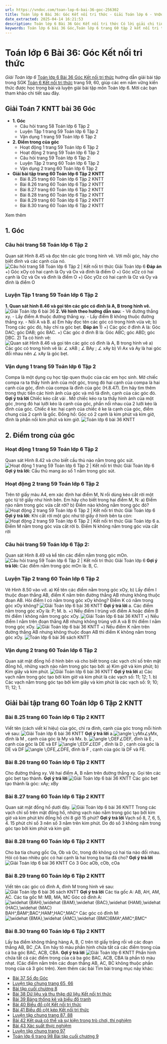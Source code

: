 ```yaml
---
url: https://vndoc.com/toan-lop-6-bai-36-goc-256302
title: Toán lớp 6 Bài 36: Góc Kết nối tri thức - Giải Toán lớp 6 - VnDoc.com
date_extracted: 2025-04-14 16:21:53
description: Toán lớp 6 Bài 36 Góc Kết nối tri thức Có lời giải chi tiết cho từng bài tập cho các em học sinh tham khảo luyện Giải Toán 6 Chương 8 sách Kết nối tri thức với cuộc sống tập 2.
keywords: Toán lớp 6 bài 36 Góc,Toán lớp 6 trang 60 tập 2 kết nối tri thức,Giải Toán 6 kết nối tri thức bài 36,toán lớp 6 kết nối tri thức bài 36,toán 6,toán lớp 6,giải toán lớp 6,giải toán 6,toán lớp 6 kết nối tri thức,toán 6 kết nối tri thức,giải toán 6 tập 2 kết nối tri thức,giải toán 6 trang 60 Kết nối tri thức,Toán lớp 6 trang 60 kết nối tri thức,toán lớp 6 bài 36 kết nối tri thức,bài 36 Góc
---
```


# Toán lớp 6 Bài 36: Góc Kết nối tri thức
 _Giải Toán lớp 6_
[Toán lớp 6 Bài 36 Góc Kết nối tri thức](<https://vndoc.com/toan-lop-6-bai-36-goc-256302>) hướng dẫn giải bài tập trong SGK [Toán 6 Kết nối tri thức](<https://vndoc.com/mon-toan-lop6>) trang 59, 60, giúp các em nắm vững kiến thức được học trong bài và luyện giải bài tập môn Toán lớp 6. Mời các bạn tham khảo chi tiết sau đây.
## **Giải Toán 7 KNTT bài 36 Góc**
  * **1\. Góc**
    * Câu hỏi trang 58 Toán lớp 6 Tập 2
    * Luyện Tập 1 trang 59 Toán lớp 6 Tập 2
    * Vận dụng 1 trang 59 Toán lớp 6 Tập 2
  * **2\. Điểm trong của góc**
    * Hoạt động 1 trang 59 Toán lớp 6 Tập 2
    * Hoạt động 2 trang 59 Toán lớp 6 Tập 2
    * Câu hỏi trang 59 Toán lớp 6 Tập 2:
    * Luyện Tập 2 trang 60 Toán lớp 6 Tập 2
    * Vận dụng 2 trang 60 Toán lớp 6 Tập 2
  * **Giải bài tập trang 60 Toán lớp 6 Tập 2 KNTT**
    * Bài 8.25 trang 60 Toán lớp 6 Tập 2 KNTT
    * Bài 8.26 trang 60 Toán lớp 6 Tập 2 KNTT
    * Bài 8.27 trang 60 Toán lớp 6 Tập 2 KNTT
    * Bài 8.28 trang 60 Toán lớp 6 Tập 2 KNTT
    * Bài 8.29 trang 60 Toán lớp 6 Tập 2 KNTT
    * Bài 8.30 trang 60 Toán lớp 6 Tập 2 KNTT

Xem thêm
## **1\. Góc**
### **Câu hỏi trang 58 Toán lớp 6 Tập 2**
Quan sát Hình 8.45 và đọc tên các góc trong hình vẽ. Với mỗi góc, hãy cho biết đỉnh và các cạnh của nó.
![Câu hỏi trang 58 Toán lớp 6 Tập 2 | Kết nối tri thức Giải Toán lớp 6](https://i.vdoc.vn/data/image/2024/03/23/cau-hoi-trang-58-toan-lop-6-tap-2-ket-noi-tri-thuc-1.png)
**Đáp án**
+\) Góc xOy có hai cạnh là Oy và Ox và đỉnh là điểm O
+\) Góc xOz có hai cạnh là Oz và Ox và đỉnh là điểm O
+\) Góc yOz có hai cạnh là Oz và Oy và đỉnh là điểm O
### **Luyện Tập 1 trang 59 Toán lớp 6 Tập 2**
**1\. Quan sát hình 8.46 và gọi tên các góc có đỉnh là A, B trong hình vẽ.**
![Giải Toán lớp 6 bài 36](https://i.vdoc.vn/data/image/2022/02/13/toan-lop-6-bai-goc-37.jpg)
**2\. Vẽ hình theo hướng dẫn sau:**
\- Vẽ đường thẳng xy.
\- Lấy điểm A thuộc đường thẳng xy.
\- Lấy điểm B không thuộc đường thẳng xy.
\- Nối A và B.
a\) Em hãy đọc tên các góc có trong hình vừa vẽ;
b\) Trong các góc đó, hãy chỉ ra góc bẹt.
**Đáp án**
1\)
+\) Các góc ở đỉnh A là: Góc DAC; góc DAB; góc BAC.
+\) Các góc ở đỉnh B là: Góc ABC; góc ABD; góc DBC.
2\) Ta có hình vẽ:
![Quan sát Hình 8.46 và gọi tên các góc có đỉnh là A, B trong hình vẽ](https://i.vdoc.vn/data/image/2022/02/13/luyen-tap-1-trang-59-toan-lop-6-tap-2-ket-noi-tri-thuc-2.png)
a\) Các góc có trong hình vẽ là: ∠ xAB ; ∠ BAy ; ∠ xAy
b\) Vì Ax và Ay là hai góc đối nhau nên ∠ xAy là góc bẹt.
### **Vận dụng 1 trang 59 Toán lớp 6 Tập 2**
Compa là một dụng cụ học tập quen thuộc của các em học sinh. Mở chiếc compa ra ta thấy hình ảnh của một góc, trong đó hai cạnh của compa là hai cạnh của góc, đỉnh của compa là đỉnh của góc \(H.8.47\). Em hãy tìm thêm trong thực tiễn các hình ảnh của góc và mô tả đỉnh, cạnh của các góc đó.
**Gợi ý trả lời**
Chiếc kéo cắt vải . Mở chiếc kéo ra ta thấy hình ảnh của một góc ,trong đó hai lưỡi kéo là cạnh của góc, phần nối nhau của 2 lưỡi kéo là đỉnh của góc.
Chiếc ê ke: hai cạnh của chiếc ê ke là cạnh của góc, điểm chung của 2 cạnh là gốc.
Đồng hồ: Góc có 2 cạnh là kim phút và kim giờ, đỉnh là phần nối kim phút và kim giờ.
![Toán lớp 6 bài 36 KNTT](https://i.vdoc.vn/data/image/2022/02/13/giai-toan-6-bai-36-goc-1.jpg)
## **2\. Điểm trong của góc**
### **Hoạt động 1 trang 59 Toán lớp 6 Tập 2**
Quan sát Hình 8.42 và cho biết cầu thủ nào nằm trong góc sút.
![Hoạt động 1 trang 59 Toán lớp 6 Tập 2 | Kết nối tri thức Giải Toán lớp 6](https://i.vdoc.vn/data/image/2023/03/25/hoat-dong-1-trang-59-toan-lop-6-tap-2-ket-noi-tri-thuc.png)
**Gợi ý trả lời:**
Cầu thủ mang áo số 1 nằm trong góc sút.
### **Hoạt động 2 trang 59 Toán lớp 6 Tập 2**
Trên tờ giấy màu A4, em xác định hai điểm M, N rồi dùng kéo cắt rời một góc từ tờ giấy như hình bên. Em hãy cho biết trong hai điểm M, N:
a\) Điểm nào nằm trong góc vừa cắt rời?
b\) Điểm nào không nằm trong góc đó?
![Hoạt động 2 trang 59 Toán lớp 6 Tập 2 | Kết nối tri thức Giải Toán lớp 6](https://i.vdoc.vn/data/image/2023/03/25/hoat-dong-2-trang-59-toan-lop-6-tap-2-ket-noi-tri-thuc-1.png)
**Gợi ý trả lời:**
Khi cắt rời một góc như tờ giấy ở hình bên ta còn:
![Hoạt động 2 trang 59 Toán lớp 6 Tập 2 | Kết nối tri thức Giải Toán lớp 6](https://i.vdoc.vn/data/image/2023/03/25/hoat-dong-2-trang-59-toan-lop-6-tap-2-ket-noi-tri-thuc.png)
a. Điểm M nằm trong góc vừa cắt rời
b. Điểm N không nằm trong góc vừa cắt rời
### **Câu hỏi trang 59 Toán lớp 6 Tập 2:**
Quan sát Hình 8.49 và kể tên các điểm nằm trong góc mOn.
![Câu hỏi trang 59 Toán lớp 6 Tập 2 | Kết nối tri thức Giải Toán lớp 6](https://i.vdoc.vn/data/image/2023/03/25/cau-hoi-trang-59-toan-lop-6-tap-2-ket-noi-tri-thuc.png)
**Gợi ý trả lời:**
Các điểm nằm trong góc mOn là: B, C.
### **Luyện Tập 2 trang 60 Toán lớp 6 Tập 2**
Vẽ Hình 8.50 vào vở.
a\) Kể tên các điểm nằm trong góc xOy,
b\) Lấy điểm I thuộc đoạn thẳng AB, điểm K nằm trên đường thẳng AB nhưng không thuộc đoạn AB.
Hỏi điểm I có nằm trong góc xOy không? Điểm K có nằm trong góc xOy không?
![Giải Toán lớp 6 bài 36 KNTT](https://i.vdoc.vn/data/image/2022/02/13/luyen-tap-2-trang-60-toan-lop-6-tap-2-ket-noi-tri-thuc-1.png)
**Gợi ý trả lời**
a. Các điểm nằm trong góc xOy là: P; M.
b.
+\) Nếu điểm I trùng với điểm A hoặc điểm B thì điểm I không nằm trong góc xOy.
![Giải Toán lớp 6 bài 36 KNTT](https://i.vdoc.vn/data/image/2022/02/13/luyen-tap-2-trang-60-toan-lop-6-tap-2-ket-noi-tri-thuc-2.png)
+\) Nếu điểm I nằm trên đoạn thẳng AB nhưng không trùng với A và B thì điểm I nằm trong góc xOy.
![Giải Toán lớp 6 bài 36 KNTT](https://i.vdoc.vn/data/image/2022/02/13/luyen-tap-2-trang-60-toan-lop-6-tap-2-ket-noi-tri-thuc-3.png)
+\) Nếu điểm K nằm trên đường thẳng AB nhưng không thuộc đoạn AB thì điểm K không nằm trong góc xOy.
![Toán lớp 6 bài 36 sách KNTT](https://i.vdoc.vn/data/image/2022/02/13/luyen-tap-2-trang-60-toan-lop-6-tap-2-ket-noi-tri-thuc-4.png)
### **Vận dụng 2 trang 60 Toán lớp 6 Tập 2**
Quan sát mặt đồng hồ ở hình bên và cho biết trong các vạch chỉ số trên mặt đồng hồ, những vạch nào nằm trong góc tạo bởi:
a\) Kim giờ và kim phút;
b\) Kim giây và kim phút.
![Giải Toán lớp 6 bài 36 KNTT](https://i.vdoc.vn/data/image/2022/02/13/van-dung-2-trang-60-toan-lop-6-tap-2-ket-noi-tri-thuc.png)
**Gợi ý trả lời**
a\) Các vạch nằm trong góc tạo bởi kim giờ và kim phút là các vạch số: 11; 12; 1.
b\) Các vạch nằm trong góc tạo bởi kim giây và kim phút là các vạch số: 9; 10; 11; 12; 1.
## **Giải bài tập trang 60 Toán lớp 6 Tập 2 KNTT**
### **Bài 8.25 trang 60 Toán lớp 6 Tập 2 KNTT**
Viết tên \(cách viết kí hiệu\) của góc, chỉ ra đỉnh, cạnh của góc trong mỗi hình vẽ sau:
![Giải Toán lớp 6 bài 36 KNTT](https://i.vdoc.vn/data/image/2022/02/13/toan-lop-6-bai-36-kntt-1.jpg)
**Gợi ý trả lời**
a.![\\angle \\;yMx](https://i.vdoc.vn/data/image/blank.png)∠yMx, đỉnh là M , cạnh của góc là My và Mx.
b. ![\\angle \\;DEF](https://i.vdoc.vn/data/image/blank.png)∠DEF, đỉnh là E , cạnh của góc là DE và EF
![\\angle \\;EDF](https://i.vdoc.vn/data/image/blank.png)∠EDF , đỉnh là D , cạnh của góc là DE và DF
![\\angle \\;DFE,](https://i.vdoc.vn/data/image/blank.png)∠DFE, đỉnh là F , cạnh của góc là DF và FE.
### **Bài 8.26 trang 60 Toán lớp 6 Tập 2 KNTT**
Cho đường thẳng xy. Vẽ hai điểm A, B nằm trên đường thẳng xy. Gọi tên các góc bẹt tạo thành.
**Gợi ý trả lời**
![Giải Toán lớp 6 bài 36 KNTT](https://i.vdoc.vn/data/image/2022/02/13/toan-lop-6-bai-36-kntt-2.jpg)
Các góc bẹt tạo thành là góc: xAy; xBy
### **Bài 8.27 trang 60 Toán lớp 6 Tập 2 KNTT**
Quan sát mặt đồng hồ dưới đây.
![Giải Toán lớp 6 bài 36 KNTT](https://i.vdoc.vn/data/image/2022/02/13/toan-lop-6-bai-36-kntt-3.jpg)
Trong các vạch chỉ số trên mặt đồng hồ, những vạch nào nằm trong góc tạo bởi kim giờ và kim phút khi đồng hồ chỉ 8 giờ 15 phút?
**Gợi ý trả lời**
Vạch số 8, 7, 6, 5, 4.
15 phút chỉ số 3 nên số 3 nằm trên kim phút. Do đó số 3 không nằm trong góc tạo bởi kim phút và kim giờ.
### **Bài 8.28 trang 60 Toán lớp 6 Tập 2 KNTT**
Cho ba tia chung gốc Oa, Ob và Oc, trong đó không có hai tia nào đối nhau. Hỏi có bao nhiêu góc có hai cạnh là hai trong ba tia đã cho?
**Gợi ý trả lời**
![Giải Toán lớp 6 bài 36 KNTT](https://i.vdoc.vn/data/image/2022/02/13/bai-8-28-trang-60-toan-lop-6-tap-2-ket-noi-tri-thuc.png)
Có 3 Góc aOb, cOb, cOa
### **Bài 8.29 trang 60 Toán lớp 6 Tập 2 KNTT**
Viết tên các góc có đỉnh A, đỉnh M trong hình vẽ sau:
![Giải Toán lớp 6 bài 36 sách KNTT](https://i.vdoc.vn/data/image/2022/02/13/giai-toan-lop-6-bai-36-kntt.png)
**Gợi ý trả lời**
Các tia gốc A: AB, AH, AM, AC.
Các tia gốc M: MB, MA, MC
Góc có đỉnh A:![\\widehat {BAH},\\widehat {BAM},\\widehat {BAC},\\widehat {HAM},\\widehat {HAC},\\widehat {MAC}](https://i.vdoc.vn/data/image/blank.png)BAH^,BAM^,BAC^,HAM^,HAC^,MAC^
Các góc có đỉnh M:![\\widehat {BMA},\\widehat {AMC},\\widehat {BMC}](https://i.vdoc.vn/data/image/blank.png)BMA^,AMC^,BMC^
### **Bài 8.30 trang 60 Toán lớp 6 Tập 2 KNTT**
Lấy ba điểm không thẳng hàng A, B, C trên tờ giấy trắng rồi vẽ các đoạn thẳng AB, BC ,CA.
Em hãy tô màu phần hình chứa tất cả các điểm trong của cả ba góc BAC, ACB, CBA.
**Gợi ý trả lời**
![Giải Toán lớp 6 KNTT](https://i.vdoc.vn/data/image/2022/02/13/bai-8-30-trang-60-toan-lop-6-tap-2-ket-noi-tri-thuc.png)
Phần hình chứa tất cả các điểm trong của cả ba góc BAC, ACB, CBA là phần tô màu nhạt. \(Các điểm nằm trên các đoạn thẳng AB, AC, BC không thuộc phần trong của cả 3 góc trên\).
Xem thêm các bài Tìm bài trong mục này khác:
  * [ Bài 37 Số đo Góc ](</toan-lop-6-bai-37-so-do-goc-256305>)
  * [Luyện tập chung trang 65, 66 ](</toan-lop-6-luyen-tap-chung-trang-65-ket-noi-tri-thuc-256317>)
  * [Bài tập cuối chương 8 ](</toan-lop-6-trang-67-bai-tap-cuoi-chuong-8-256320>)
  * [Bài 38 Dữ liệu và thu thập dữ liệu Kết nối tri thức](</toan-lop-6-bai-38-du-lieu-va-thu-thap-du-lieu-256881>)
  * [Bài 39 Bảng thống kê và biểu đồ tranh](</toan-lop-6-bai-39-bang-thong-ke-va-bieu-do-tranh-256883>)
  * [Bài 40 Biểu đồ cột Kết nối tri thức](</toan-lop-6-bai-40-bieu-do-cot-256884>)
  * [Bài 41 Biểu đồ cột kép Kết nối tri thức](</toan-lop-6-bai-41-bieu-do-cot-kep-256886>)
  * [Luyện tập chung trang 87, 88 ](</toan-lop-6-luyen-tap-chung-trang-87-ket-noi-tri-thuc-256887>)
  * [Bài 42 Kết quả có thể và sự kiện trong trò chơi, thí nghiệm ](</toan-lop-6-bai-42-ket-qua-co-the-va-su-kien-trong-tro-choi-thi-nghiem-256888>)
  * [Bài 43 Xác suất thực nghiệm](</toan-lop-6-bai-43-xac-suat-thuc-nghiem-257293>)
  * [Luyện tập chung trang 97 ](</toan-lop-6-luyen-tap-chung-trang-97-ket-noi-tri-thuc-257303>)
  * [Toán lớp 6 trang 98 Bài tập cuối chương 9](</toan-lop-6-trang-98-bai-tap-cuoi-chuong-9-257310>)

